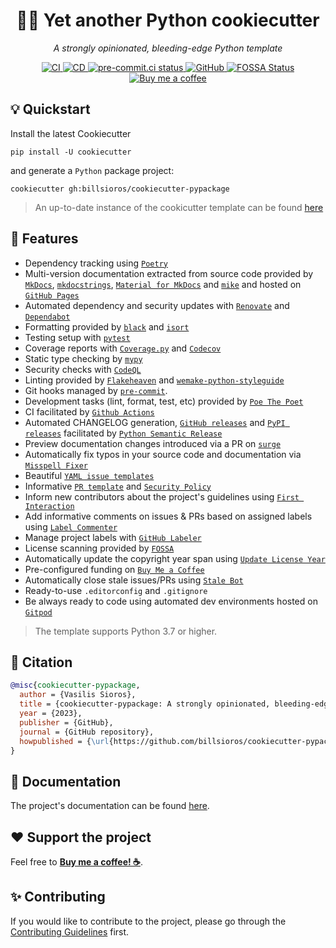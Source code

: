 <h1 align="center">🐍🍪 Yet another Python cookiecutter</h1>

<p align="center"><em>A strongly opinionated, bleeding-edge Python template</em></p>

<p align="center">
  <a href="https://github.com/billsioros/cookiecutter-pypackage/actions/workflows/ci.yml">
    <img
      src="https://github.com/billsioros/cookiecutter-pypackage/actions/workflows/ci.yml/badge.svg"
      alt="CI"
    />
  </a>
  <a href="https://github.com/billsioros/cookiecutter-pypackage/actions/workflows/cd.yml">
    <img
      src="https://github.com/billsioros/cookiecutter-pypackage/actions/workflows/cd.yml/badge.svg"
      alt="CD"
    />
  </a>
  <a href="https://results.pre-commit.ci/latest/github/billsioros/cookiecutter-pypackage/master">
    <img
      src="https://results.pre-commit.ci/badge/github/billsioros/cookiecutter-pypackage/master.svg"
      alt="pre-commit.ci status"
    />
  </a>
  <a href="https://opensource.org/licenses/MIT">
    <img
      src="https://img.shields.io/github/license/billsioros/cookiecutter-pypackage"
      alt="GitHub"
    />
  </a>
  <a href="https://app.fossa.com/projects/git%2Bgithub.com%2Fbillsioros%2Fcookiecutter-pypackage-instance?ref=badge_shield">
    <img
      src="https://app.fossa.com/api/projects/git%2Bgithub.com%2Fbillsioros%2Fcookiecutter-pypackage-instance.svg?type=shield"
      alt="FOSSA Status"
    />
  </a>
  <a href="https://www.buymeacoffee.com/billsioros">
    <img
      src="https://img.shields.io/badge/Buy%20me%20a-coffee-FFDD00.svg?style=flat&logo=buymeacoffee"
      alt="Buy me a coffee">
  </a>
</p>

## :bulb: Quickstart

Install the latest Cookiecutter

```
pip install -U cookiecutter
```

and generate a `Python` package project:

```
cookiecutter gh:billsioros/cookiecutter-pypackage
```

> An up-to-date instance of the cookicutter template can be found [here](https://github.com/billsioros/cookiecutter-pypackage-instance)

## :rocket: Features

* Dependency tracking using [`Poetry`](https://python-poetry.org/)
* Multi-version documentation extracted from source code provided by [`MkDocs`](https://github.com/mkdocs/mkdocs/), [`mkdocstrings`](https://github.com/mkdocstrings/mkdocstrings/), [`Material for MkDocs`](https://github.com/squidfunk/mkdocs-material) and [`mike`](https://github.com/jimporter/mike) and hosted on [`GitHub Pages`](https://pages.github.com/)
* Automated dependency and security updates with [`Renovate`](https://renovate.whitesourcesoftware.com/) and [`Dependabot`](https://dependabot.com/)
* Formatting provided by [`black`](https://github.com/psf/black) and [`isort`](https://github.com/PyCQA/isort)
* Testing setup with [`pytest`](https://github.com/pytest-dev/pytest)
* Coverage reports with [`Coverage.py`](https://github.com/nedbat/coveragepy) and [`Codecov`](https://docs.codecov.com/docs)
* Static type checking by [`mypy`](https://github.com/python/mypy)
* Security checks with [`CodeQL`](https://github.com/github/codeql-action)
* Linting provided by [`Flakeheaven`](https://github.com/flakeheaven/flakeheaven) and [`wemake-python-styleguide`](https://github.com/wemake-services/wemake-python-styleguide)
* Git hooks managed by [`pre-commit`](https://pre-commit.com/).
* Development tasks (lint, format, test, etc) provided by [`Poe The Poet`](https://github.com/nat-n/poethepoet)
* CI facilitated by [`Github Actions`](https://github.com/features/actions)
* Automated CHANGELOG generation, [`GitHub releases`](https://docs.github.com/en/repositories/releasing-projects-on-github/managing-releases-in-a-repository) and [`PyPI releases`](https://pypi.org/) facilitated by [`Python Semantic Release`](https://github.com/relekang/python-semantic-release)
* Preview documentation changes introduced via a PR on [`surge`](https://surge.sh/)
* Automatically fix typos in your source code and documentation via [`Misspell Fixer`](https://github.com/sobolevn/misspell-fixer-action)
* Beautiful [`YAML issue templates`](https://docs.github.com/en/communities/using-templates-to-encourage-useful-issues-and-pull-requests/configuring-issue-templates-for-your-repository#creating-issue-forms)
* Informative [`PR template`](https://docs.github.com/en/communities/using-templates-to-encourage-useful-issues-and-pull-requests/creating-a-pull-request-template-for-your-repository) and [`Security Policy`](https://docs.github.com/en/code-security/getting-started/adding-a-security-policy-to-your-repository)
* Inform new contributors about the project's guidelines using [`First Interaction`](https://github.com/actions/first-interaction)
* Add informative comments on issues & PRs based on assigned labels using [`Label Commenter`](https://github.com/peaceiris/actions-label-commenter)
* Manage project labels with [`GitHub Labeler`](crazy-max/ghaction-github-labeler@v3.1.1)
* License scanning provided by [`FOSSA`](https://fossa.com/)
* Automatically update the copyright year span using [`Update License Year`](https://github.com/FantasticFiasco/action-update-license-year)
* Pre-configured funding on [`Buy Me a Coffee`](https://www.buymeacoffee.com/)
* Automatically close stale issues/PRs using [`Stale Bot`](https://github.com/apps/stale)
* Ready-to-use `.editorconfig` and `.gitignore`
* Be always ready to code using automated dev environments hosted on [`Gitpod`](https://www.gitpod.io/)

> The template supports Python 3.7 or higher.

## :bookmark_tabs: Citation

```bibtex
@misc{cookiecutter-pypackage,
  author = {Vasilis Sioros},
  title = {cookiecutter-pypackage: A strongly opinionated, bleeding-edge Python template},
  year = {2023},
  publisher = {GitHub},
  journal = {GitHub repository},
  howpublished = {\url{https://github.com/billsioros/cookiecutter-pypackage}}
}
```

## :book: Documentation

The project's documentation can be found [here](https://billsioros.github.io/cookiecutter-pypackage/).

## :heart: Support the project

Feel free to [**Buy me a coffee! ☕**](https://www.buymeacoffee.com/billsioros).

## :sparkles: Contributing

If you would like to contribute to the project, please go through the [Contributing Guidelines](https://billsioros.github.io/cookiecutter-pypackage/latest/CONTRIBUTING/) first.
